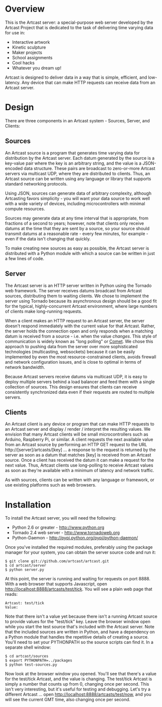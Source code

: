 Overview
========
This is the Artcast server: a special-purpose web server developed by the Artcast Project 
that is dedicated to the task of delivering time varying data for use in:

* Interactive artwork
* Kinetic sculpture
* Maker projects
* School assignments
* Cool hacks
* Whatever you dream up!

Artcast is designed to deliver data in a way that is simple, efficient, and low-latency.
Any device that can make HTTP requests can receive data from an Artcast server.

Design
======

There are three components in an Artcast system - Sources, Server, and Clients:

Sources
-------

An Artcast source is a program that generates time varying data for distribution by the
Artcast server.  Each datum generated by the source is a key-value pair where the key is
an arbitrary string, and the value is a JSON-encoded data structure.  These pairs are
broadcast to zero-or-more Artcast servers via multicast UDP, where they are distributed
to clients.  Thus, an Artcast source can be written using any language or
library that supports standard networking protocols.

Using JSON, sources can generate data of arbitrary complexity, although Artcasting favors
simplicity - you will want your data source to work well with a wide variety of devices,
including microcontrollers with minimal compute resources.

Sources may generate data at any time interval that is appropriate, from fractions of a
second to years; however, note that clients only receive datums at the time that they
are sent by a source, so your source should transmit datums at a reasonable rate - every
few minutes, for example - even if the data isn't changing that quickly.

To make creating new sources as easy as possible, the Artcast server is distributed with a Python
module with which a source can be written in just a few lines of code.

Server
------

The Artcast server is an HTTP server written in Python using the Tornado web framework.
The server receives datums broadcast from Artcast sources, distributing them
to waiting clients.  We chose to implement the server using Tornado because its asynchronous
design should be a good fit for the typical, highly-concurrent Artcast environment, where
large numbers of clients make long-running requests.

When a client makes an HTTP request to an Artcast server, the server doesn't respond
immediately with the current value for that Artcast.  Rather, the server holds the connection
open and only responds when a matching datum is received from a source - i.e. when the value *changes*.
This style of communication is widely known
as "long polling" or [Comet](http://en.wikipedia.org/wiki/Comet_(programming)).  We chose this
approach to pushing data from the server over more sophisticated technologies (multicasting, websockets)
because it can be easily implemented by even the most resource-constrained clients, avoids
firewall and network configuration issues, and is close to optimal in terms of network bandwidth.

Because Artcast servers receive datums via multicast UDP, it is easy to deploy multiple 
servers behind a load balancer and feed them with a single collection of sources.  This design
ensures that clients can receive consistently synchronized data even if their requests are routed
to multiple servers.

Clients
-------

An Artcast client is any device or program that can make HTTP requests to an Artcast server
and display / render / interpret the resulting values.  We envision that many Artcast clients will
be small microcontrollers such as Arduino, Raspberry Pi, or similar.  A client requests the next available
value from an Artcast source by performing an HTTP GET request
to the URL http://[server]/artcasts/[key] ... a response to the request is returned by the server as soon
as a datum that matches [key] is received from an Artcast source.  Once a client has
received the datum it can make a request for the next value.  Thus, Artcast clients use
long-polling to receive Artcast values as soon as they're available with a minimum of
latency and network traffic.

As with sources, clients can be written with any language or
framework, or use existing platforms such as web browsers.

Installation
============

To install the Artcast server, you will need the following:

* Python 2.6 or greater - <http://www.python.org>
* Tornado 2.4 web server - <http://www.tornadoweb.org>
* Python-Daemon - <http://pypi.python.org/pypi/python-daemon/>

Once you've installed the required modules, preferably using the package manager for your system, you
can obtain the server source code and run it:

    $ git clone git://github.com/artcast/artcast.git
    $ cd artcast/server
    $ python server.py

At this point, the server is running and waiting for requests on port 8888.  With a web browser that
supports Javascript, open <http://localhost:8888/artcasts/test/tick>.  You will see a plain web page that reads:

    Artcast: test/tick
    Value: 

Note that there isn't a value yet because there isn't a running Artcast source to provide values for the
"test/tick" key.  Leave the browser window open while you start the test source that's included with the
Artcast server.  Note that the included sources are written in Python, and have a dependency on a Python
module that handles the repetitive details of creating a source.  You'll need to set your
PYTHONPATH so the source scripts can find it.  In a separate shell window:

    $ cd artcast/sources
    $ export PYTHONPATH=../packages
    $ python test-sources.py

Now look at the browser window you opened.  You'll see that there's a value for the test/tick Artcast, and 
the value is changing.  The test/tick Artcast is simply a number that counts up from 0, changing once per second.
This isn't very interesting, but it's useful for testing and debugging.  Let's try a different Artcast ...
open <http://localhost:8888/artcasts/test/now>, and you will see the current GMT time, also changing once per second.


